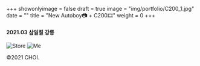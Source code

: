 +++
showonlyimage = false
draft = true
image = "img/portfolio/C200_1.jpg"
date = ""
title = "New Autoboy📷 + C200🎞"
weight = 0
+++

#### 2021.03 삼일절 강릉

![Store][1]
![Me][2]

[1]: https://jisun-choi.github.io/choi//img/portfolio/C200_2.jpg
[2]: https://jisun-choi.github.io/choi//img/portfolio/C200_3.jpg

©2021 CHOI.
